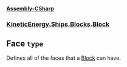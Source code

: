 #### [Assembly-CSharp](./Assembly-CSharp.md 'Assembly-CSharp')
### [KineticEnergy.Ships.Blocks](./Assembly-CSharp.md#KineticEnergy-Ships-Blocks 'KineticEnergy.Ships.Blocks').[Block](./KineticEnergy-Ships-Blocks-Block.md 'KineticEnergy.Ships.Blocks.Block')
## Face `type`
Defines all of the faces that a [Block](./KineticEnergy-Ships-Blocks-Block.md 'KineticEnergy.Ships.Blocks.Block') can have.
